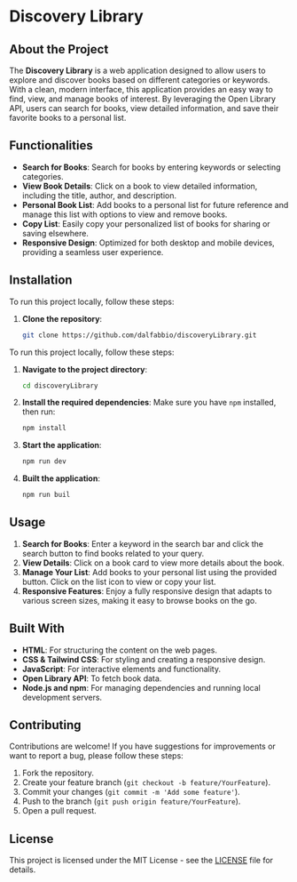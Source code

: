 # Discovery Library

## About the Project

The **Discovery Library** is a web application designed to allow users to explore and discover books based on different categories or keywords. With a clean, modern interface, this application provides an easy way to find, view, and manage books of interest. By leveraging the Open Library API, users can search for books, view detailed information, and save their favorite books to a personal list.

## Functionalities

- **Search for Books**: Search for books by entering keywords or selecting categories.
- **View Book Details**: Click on a book to view detailed information, including the title, author, and description.
- **Personal Book List**: Add books to a personal list for future reference and manage this list with options to view and remove books.
- **Copy List**: Easily copy your personalized list of books for sharing or saving elsewhere.
- **Responsive Design**: Optimized for both desktop and mobile devices, providing a seamless user experience.

## Installation

To run this project locally, follow these steps:

1. **Clone the repository**:

   ```bash
   git clone https://github.com/dalfabbio/discoveryLibrary.git
   ```

To run this project locally, follow these steps:

1. **Navigate to the project directory**:

   ```bash
   cd discoveryLibrary
   ```

2. **Install the required dependencies**: Make sure you have `npm` installed, then run:

   ```bash
   npm install
   ```

3. **Start the application**:
   ```bash
   npm run dev
   ```
4. **Built the application**:
   ```bash
   npm run buil
   ```

## Usage

1. **Search for Books**: Enter a keyword in the search bar and click the search button to find books related to your query.
2. **View Details**: Click on a book card to view more details about the book.
3. **Manage Your List**: Add books to your personal list using the provided button. Click on the list icon to view or copy your list.
4. **Responsive Features**: Enjoy a fully responsive design that adapts to various screen sizes, making it easy to browse books on the go.

## Built With

- **HTML**: For structuring the content on the web pages.
- **CSS & Tailwind CSS**: For styling and creating a responsive design.
- **JavaScript**: For interactive elements and functionality.
- **Open Library API**: To fetch book data.
- **Node.js and npm**: For managing dependencies and running local development servers.

## Contributing

Contributions are welcome! If you have suggestions for improvements or want to report a bug, please follow these steps:

1. Fork the repository.
2. Create your feature branch (`git checkout -b feature/YourFeature`).
3. Commit your changes (`git commit -m 'Add some feature'`).
4. Push to the branch (`git push origin feature/YourFeature`).
5. Open a pull request.

## License

This project is licensed under the MIT License - see the [LICENSE](LICENSE) file for details.
